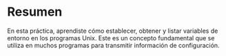 # Resumen

En esta práctica, aprendiste cómo establecer, obtener y listar variables de entorno en los programas Unix. Este es un concepto fundamental que se utiliza en muchos programas para transmitir información de configuración.
